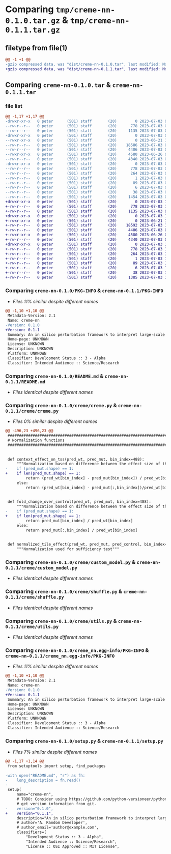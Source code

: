 # Comparing `tmp/creme-nn-0.1.0.tar.gz` & `tmp/creme-nn-0.1.1.tar.gz`

## filetype from file(1)

```diff
@@ -1 +1 @@
-gzip compressed data, was "dist/creme-nn-0.1.0.tar", last modified: Mon Jul  3 03:39:01 2023, max compression
+gzip compressed data, was "dist/creme-nn-0.1.1.tar", last modified: Mon Jul  3 19:29:52 2023, max compression
```

## Comparing `creme-nn-0.1.0.tar` & `creme-nn-0.1.1.tar`

### file list

```diff
@@ -1,17 +1,17 @@
-drwxr-xr-x   0 peter      (501) staff       (20)        0 2023-07-03 03:39:01.524285 creme-nn-0.1.0/
--rw-r--r--   0 peter      (501) staff       (20)      778 2023-07-03 03:39:01.523876 creme-nn-0.1.0/PKG-INFO
--rw-r--r--   0 peter      (501) staff       (20)     1135 2023-07-03 02:58:16.000000 creme-nn-0.1.0/README.md
-drwxr-xr-x   0 peter      (501) staff       (20)        0 2023-07-03 03:39:01.522148 creme-nn-0.1.0/creme/
--rwxr-xr-x   0 peter      (501) staff       (20)        0 2023-06-21 13:18:10.000000 creme-nn-0.1.0/creme/__init__.py
--rw-r--r--   0 peter      (501) staff       (20)    18586 2023-07-03 02:09:38.000000 creme-nn-0.1.0/creme/creme.py
--rw-r--r--   0 peter      (501) staff       (20)     4406 2023-07-03 01:23:19.000000 creme-nn-0.1.0/creme/custom_model.py
--rwxr-xr-x   0 peter      (501) staff       (20)     4580 2023-06-26 02:40:44.000000 creme-nn-0.1.0/creme/shuffle.py
--rw-r--r--   0 peter      (501) staff       (20)     4340 2023-07-03 01:28:26.000000 creme-nn-0.1.0/creme/utils.py
-drwxr-xr-x   0 peter      (501) staff       (20)        0 2023-07-03 03:39:01.523371 creme-nn-0.1.0/creme_nn.egg-info/
--rw-r--r--   0 peter      (501) staff       (20)      778 2023-07-03 03:39:01.000000 creme-nn-0.1.0/creme_nn.egg-info/PKG-INFO
--rw-r--r--   0 peter      (501) staff       (20)      264 2023-07-03 03:39:01.000000 creme-nn-0.1.0/creme_nn.egg-info/SOURCES.txt
--rw-r--r--   0 peter      (501) staff       (20)        1 2023-07-03 03:39:01.000000 creme-nn-0.1.0/creme_nn.egg-info/dependency_links.txt
--rw-r--r--   0 peter      (501) staff       (20)       89 2023-07-03 03:39:01.000000 creme-nn-0.1.0/creme_nn.egg-info/requires.txt
--rw-r--r--   0 peter      (501) staff       (20)        6 2023-07-03 03:39:01.000000 creme-nn-0.1.0/creme_nn.egg-info/top_level.txt
--rw-r--r--   0 peter      (501) staff       (20)       38 2023-07-03 03:39:01.524418 creme-nn-0.1.0/setup.cfg
--rw-r--r--   0 peter      (501) staff       (20)     1454 2023-07-03 03:32:22.000000 creme-nn-0.1.0/setup.py
+drwxr-xr-x   0 peter      (501) staff       (20)        0 2023-07-03 19:29:52.232789 creme-nn-0.1.1/
+-rw-r--r--   0 peter      (501) staff       (20)      778 2023-07-03 19:29:52.232500 creme-nn-0.1.1/PKG-INFO
+-rw-r--r--   0 peter      (501) staff       (20)     1135 2023-07-03 02:58:16.000000 creme-nn-0.1.1/README.md
+drwxr-xr-x   0 peter      (501) staff       (20)        0 2023-07-03 19:29:52.230173 creme-nn-0.1.1/creme/
+-rwxr-xr-x   0 peter      (501) staff       (20)        0 2023-06-21 13:18:10.000000 creme-nn-0.1.1/creme/__init__.py
+-rw-r--r--   0 peter      (501) staff       (20)    18592 2023-07-03 18:04:20.000000 creme-nn-0.1.1/creme/creme.py
+-rw-r--r--   0 peter      (501) staff       (20)     4406 2023-07-03 01:23:19.000000 creme-nn-0.1.1/creme/custom_model.py
+-rwxr-xr-x   0 peter      (501) staff       (20)     4580 2023-06-26 02:40:44.000000 creme-nn-0.1.1/creme/shuffle.py
+-rw-r--r--   0 peter      (501) staff       (20)     4340 2023-07-03 01:28:26.000000 creme-nn-0.1.1/creme/utils.py
+drwxr-xr-x   0 peter      (501) staff       (20)        0 2023-07-03 19:29:52.232030 creme-nn-0.1.1/creme_nn.egg-info/
+-rw-r--r--   0 peter      (501) staff       (20)      778 2023-07-03 19:29:52.000000 creme-nn-0.1.1/creme_nn.egg-info/PKG-INFO
+-rw-r--r--   0 peter      (501) staff       (20)      264 2023-07-03 19:29:52.000000 creme-nn-0.1.1/creme_nn.egg-info/SOURCES.txt
+-rw-r--r--   0 peter      (501) staff       (20)        1 2023-07-03 19:29:52.000000 creme-nn-0.1.1/creme_nn.egg-info/dependency_links.txt
+-rw-r--r--   0 peter      (501) staff       (20)       89 2023-07-03 19:29:52.000000 creme-nn-0.1.1/creme_nn.egg-info/requires.txt
+-rw-r--r--   0 peter      (501) staff       (20)        6 2023-07-03 19:29:52.000000 creme-nn-0.1.1/creme_nn.egg-info/top_level.txt
+-rw-r--r--   0 peter      (501) staff       (20)       38 2023-07-03 19:29:52.232904 creme-nn-0.1.1/setup.cfg
+-rw-r--r--   0 peter      (501) staff       (20)     1385 2023-07-03 19:29:37.000000 creme-nn-0.1.1/setup.py
```

### Comparing `creme-nn-0.1.0/PKG-INFO` & `creme-nn-0.1.1/PKG-INFO`

 * *Files 11% similar despite different names*

```diff
@@ -1,10 +1,10 @@
 Metadata-Version: 2.1
 Name: creme-nn
-Version: 0.1.0
+Version: 0.1.1
 Summary: An in silico perturbation framework to interpret large-scale genomic deep learning
 Home-page: UNKNOWN
 License: UNKNOWN
 Description: UNKNOWN
 Platform: UNKNOWN
 Classifier: Development Status :: 3 - Alpha
 Classifier: Intended Audience :: Science/Research
```

### Comparing `creme-nn-0.1.0/README.md` & `creme-nn-0.1.1/README.md`

 * *Files identical despite different names*

### Comparing `creme-nn-0.1.0/creme/creme.py` & `creme-nn-0.1.1/creme/creme.py`

 * *Files 0% similar despite different names*

```diff
@@ -496,23 +496,23 @@
 ########################################################################################
 # Normalization functions
 ########################################################################################
 
 
 def context_effect_on_tss(pred_wt, pred_mut, bin_index=488):
     """Normalization based on difference between the effect size of the mutation and wt divided by wt"""
-    if (pred_mut.shape) == 1:
+    if len(pred_mut.shape) == 1:
         return (pred_wt[bin_index] - pred_mut[bin_index]) / pred_wt[bin_index]
     else:
         return (pred_wt[bin_index] - pred_mut[:,bin_index])/pred_wt[bin_index]
 
 
 def fold_change_over_control(pred_wt, pred_mut, bin_index=488):
     """Normalization based on difference between the effect size of the mutation and wt divided by wt"""
-    if (pred_mut.shape) == 1:
+    if len(pred_mut.shape) == 1:
         return pred_mut[bin_index] / pred_wt[bin_index]
     else:
         return pred_mut[:,bin_index] / pred_wt[bin_index]
 
 
 def normalized_tile_effect(pred_wt, pred_mut, pred_control, bin_index=488):
     """Normalization used for sufficiency test"""
```

### Comparing `creme-nn-0.1.0/creme/custom_model.py` & `creme-nn-0.1.1/creme/custom_model.py`

 * *Files identical despite different names*

### Comparing `creme-nn-0.1.0/creme/shuffle.py` & `creme-nn-0.1.1/creme/shuffle.py`

 * *Files identical despite different names*

### Comparing `creme-nn-0.1.0/creme/utils.py` & `creme-nn-0.1.1/creme/utils.py`

 * *Files identical despite different names*

### Comparing `creme-nn-0.1.0/creme_nn.egg-info/PKG-INFO` & `creme-nn-0.1.1/creme_nn.egg-info/PKG-INFO`

 * *Files 11% similar despite different names*

```diff
@@ -1,10 +1,10 @@
 Metadata-Version: 2.1
 Name: creme-nn
-Version: 0.1.0
+Version: 0.1.1
 Summary: An in silico perturbation framework to interpret large-scale genomic deep learning
 Home-page: UNKNOWN
 License: UNKNOWN
 Description: UNKNOWN
 Platform: UNKNOWN
 Classifier: Development Status :: 3 - Alpha
 Classifier: Intended Audience :: Science/Research
```

### Comparing `creme-nn-0.1.0/setup.py` & `creme-nn-0.1.1/setup.py`

 * *Files 7% similar despite different names*

```diff
@@ -1,17 +1,14 @@
 from setuptools import setup, find_packages
 
-with open("README.md", "r") as fh:
-    long_description = fh.read()
-
 setup(
     name="creme-nn",
     # TODO: Consider using https://github.com/python-versioneer/python-versioneer to
     # get version information from git.
-    version="0.1.0",
+    version="0.1.1",
     description="An in silico perturbation framework to interpret large-scale genomic deep learning",
     # author='A. Random Developer',
     # author_email='author@example.com',
     classifiers=[
         "Development Status :: 3 - Alpha",
         "Intended Audience :: Science/Research",
         "License :: OSI Approved :: MIT License",
```

